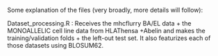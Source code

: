 Some explanation of the files (very broadly, more details will follow):

Dataset_processing.R : Receives the mhcflurry BA/EL data + the MONOALLELIC cell line data from HLAThensa +Abelin and makes the training/validation folds + the left-out test set. It also featurizes each of those datasets using BLOSUM62.